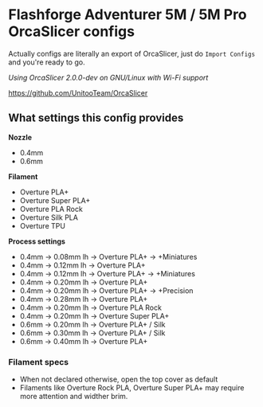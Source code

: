 # Flashforge Adventurer 5M / 5M Pro OrcaSlicer configs

Actually configs are literally an export of OrcaSlicer, just do `Import Configs` and you're ready to go.

*Using OrcaSlicer 2.0.0-dev on GNU/Linux with Wi-Fi support*

https://github.com/UnitooTeam/OrcaSlicer


## What settings this config provides

**Nozzle**

- 0.4mm
- 0.6mm


**Filament**

- Overture PLA+
- Overture Super PLA+
- Overture PLA Rock
- Overture Silk PLA
- Overture TPU


**Process settings**

- 0.4mm -> 0.08mm lh -> Overture PLA+ -> +Miniatures
- 0.4mm -> 0.12mm lh -> Overture PLA+
- 0.4mm -> 0.12mm lh -> Overture PLA+ -> +Miniatures
- 0.4mm -> 0.20mm lh -> Overture PLA+
- 0.4mm -> 0.20mm lh -> Overture PLA+ -> +Precision
- 0.4mm -> 0.28mm lh -> Overture PLA+
- 0.4mm -> 0.20mm lh -> Overture PLA Rock
- 0.4mm -> 0.20mm lh -> Overture Super PLA+
- 0.6mm -> 0.20mm lh -> Overture PLA+ / Silk
- 0.6mm -> 0.30mm lh -> Overture PLA+ / Silk
- 0.6mm -> 0.40mm lh -> Overture PLA+


### Filament specs

- When not declared otherwise, open the top cover as default
- Filaments like Overture Rock PLA, Overture Super PLA+ may require more attention and widther brim.
